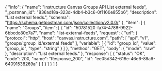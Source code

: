 {
  "info": {
    "name": "Instructure Canvas Groups API List external feeds",
    "_postman_id": "836ad18a-323d-4db4-b3c6-0f1160e855b6",
    "description": "List external feeds.",
    "schema": "https://schema.getpostman.com/json/collection/v2.0.0/"
  },
  "item": [
    {
      "name": "Groups",
      "item": [
        {
          "id": "50781520-fa74-4786-9922-6bbcdc80c7a7",
          "name": "list-external-feeds",
          "request": {
            "url": {
              "protocol": "http",
              "host": "canvas.instructure.com",
              "path": [
                "api",
                "v1",
                "groups/:group_id/external_feeds"
              ],
              "variable": [
                {
                  "id": "group_id",
                  "value": "group_id",
                  "type": "string"
                }
              ]
            },
            "method": "GET",
            "body": {
              "mode": "raw"
            },
            "description": "List external feeds."
          },
          "response": [
            {
              "status": "OK",
              "code": 200,
              "name": "Response_200",
              "id": "ee05d342-618e-46e6-88a6-64091538269a"
            }
          ]
        }
      ]
    }
  ]
}